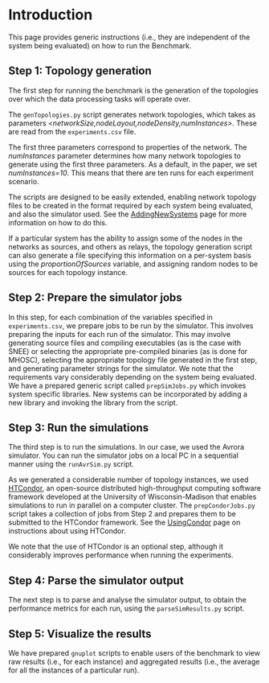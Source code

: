 # Introduction #

This page provides generic instructions (i.e., they are independent of the system being evaluated) on how to run the Benchmark.

## Step 1: Topology generation ##

The first step for running the benchmark is the generation of the topologies over which the data processing tasks will operate over.

The `genTopologies.py` script generates network topologies, which takes as parameters _<networkSize,nodeLayout,nodeDensity,numInstances>_.  These are read from the `experiments.csv` file.

The first three parameters correspond to properties of the network.  The _numInstances_ parameter determines how many network topologies to generate using the first three parameters.  As a default, in the paper, we set _numInstances=10_.  This means that there are ten runs for each experiment scenario.

The scripts are designed to be easily extended, enabling network topology files to be created in the format required by each system being evaluated, and also the simulator used.  See the [AddingNewSystems](AddingNewSystems.md) page for more information on how to do this.

If a particular system has the ability to assign some of the nodes in the networks as sources, and others as relays, the topology generation script can also generate a file specifying this information on a per-system basis using the _proportionOfSources_ variable, and assigning random nodes to be sources for each topology instance.

## Step 2: Prepare the simulator jobs ##

In this step, for each combination of the variables specified in `experiments.csv`, we prepare jobs to be run by the simulator.  This involves preparing the inputs for each run of the simulator.   This may involve generating source files and compiling executables (as is the case with SNEE) or selecting the appropriate pre-compiled binaries (as is done for MHOSC), selecting the appropriate topology file generated in the first step, and generating parameter strings for the simulator.  We note that the requirements vary considerably depending on the system being evaluated.  We have a prepared generic script called `prepSimJobs.py` which invokes system specific libraries.  New systems can be incorporated by adding a new library and invoking the library from the script.

## Step 3: Run the simulations ##

The third step is to run the simulations.  In our case, we used the Avrora simulator.  You can run the simulator jobs on a local PC in a sequential manner using the `runAvrSim.py` script.

As we generated a considerable number of topology instances, we used [HTCondor](http://research.cs.wisc.edu/htcondor/), an open-source distributed high-throughput computing software framework developed at the University of Wisconsin-Madison that enables simulations to run in parallel on a computer cluster.  The `prepCondorJobs.py` script takes a collection of jobs from Step 2 and prepares them to be submitted to the HTCondor framework.  See the [UsingCondor](UsingCondor.md) page on instructions about using HTCondor.

We note that the use of HTCondor is an optional step, although it considerably improves performance when running the experiments.


## Step 4: Parse the simulator output ##

The next step is to parse and analyse the simulator output, to obtain the performance metrics for each run, using the `parseSimResults.py` script.

## Step 5: Visualize the results ##

We have prepared `gnuplot` scripts to enable users of the benchmark to view raw results (i.e., for each instance) and aggregated results (i.e., the average for all the instances of a particular run).